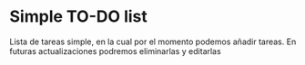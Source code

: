# Simple TO-DO list
Lista de tareas simple, en la cual por el momento podemos añadir tareas.
En futuras actualizaciones podremos eliminarlas y editarlas
